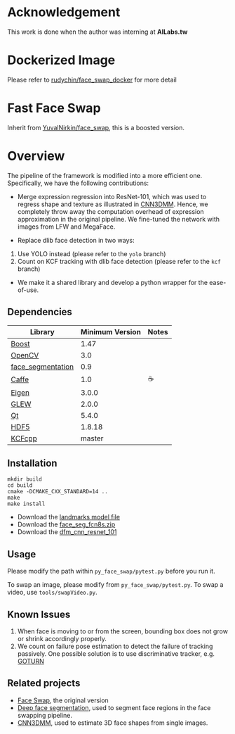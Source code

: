 # Acknowledgement
This work is done when the author was interning at **AILabs.tw**

# Dockerized Image
Please refer to [rudychin/face_swap_docker](https://github.com/RudyChin/face_swap_docker.git) for more detail

# Fast Face Swap
Inherit from [YuvalNirkin/face\_swap](https://github.com/YuvalNirkin/face_swap), this is a boosted version.

# Overview
The pipeline of the framework is modified into a more efficient one. Specifically, we have the following contributions:

- Merge expression regression into ResNet-101, which was used to regress shape and texture as illustrated in [CNN3DMM](http://www.openu.ac.il/home/hassner/projects/CNN3DMM/). Hence, we completely throw away the computation overhead of expression approximation in the original pipeline. We fine-tuned the network with images from LFW and MegaFace.

- Replace dlib face detection in two ways:

1. Use YOLO instead (please refer to the `yolo` branch)
2. Count on KCF tracking with dlib face detection (please refer to the `kcf` branch)

- We make it a shared library and develop a python wrapper for the ease-of-use.

## Dependencies
| Library                                                            | Minimum Version | Notes                                    |
|--------------------------------------------------------------------|-----------------|------------------------------------------|
| [Boost](http://www.boost.org/)                                     | 1.47            |                                          |
| [OpenCV](http://opencv.org/)                                       | 3.0             |                                          |
| [face_segmentation](https://github.com/YuvalNirkin/face_segmentation) | 0.9          |                                          |
| [Caffe](https://github.com/BVLC/caffe)                             | 1.0             |☕️                                        |
| [Eigen](http://eigen.tuxfamily.org)                                | 3.0.0           |                                          |
| [GLEW](http://glew.sourceforge.net/)                               | 2.0.0           |                                          |
| [Qt](https://www.qt.io/)                                           | 5.4.0           |                                          |
| [HDF5](https://support.hdfgroup.org/HDF5/)                         | 1.8.18          |                                          |
| [KCFcpp](https://github.com/RudyChin/KCFcpp)                       | master          |                                          |

## Installation
    mkdir build
    cd build
    cmake -DCMAKE_CXX_STANDARD=14 ..
    make
    make install

- Download the [landmarks model file](http://dlib.net/files/shape_predictor_68_face_landmarks.dat.bz2)
- Download the [face_seg_fcn8s.zip](https://github.com/YuvalNirkin/face_segmentation/releases/download/0.9/face_seg_fcn8s.zip)
- Download the [dfm_cnn_resnet_101](https://drive.google.com/file/d/0B8k2u9qYUPLcTVJGSVlES1Z6MVk/view?usp=sharing)

## Usage
Please modify the path within `py_face_swap/pytest.py` before you run it.

To swap an image, please modify from `py_face_swap/pytest.py`.
To swap a video, use `tools/swapVideo.py`.

## Known Issues
1. When face is moving to or from the screen, bounding box does not grow or shrink accordingly properly.
2. We count on failure pose estimation to detect the failure of tracking passively. One possible solution is to use discriminative tracker, e.g. [GOTURN](https://github.com/davheld/GOTURN)


## Related projects
- [Face Swap](https://github.com/YuvalNirkin/face_swap), the original version
- [Deep face segmentation](https://github.com/YuvalNirkin/face_segmentation), used to segment face regions in the face swapping pipeline.
- [CNN3DMM](http://www.openu.ac.il/home/hassner/projects/CNN3DMM/), used to estimate 3D face shapes from single images.
